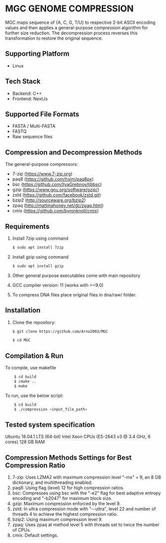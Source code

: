 #  MGC GENOME COMPRESSION
MGC maps sequence of {A, C, G, T/U} to respective 2-bit ASCII encoding values and then applies a general-purpose compression algorithm for further size reduction. The decompression process reverses this transformation to restore the original sequence.

## Supporting Platform

- Linux

## Tech Stack

- Backend: C++
- Frontend: NextJs


## Supported File Formats

- FASTA / Multi-FASTA
- FASTQ
- Raw sequence files

## Compression and Decompression Methods

The general-purpose compressors:

- 7-zip (https://www.7-zip.org)
- paq8 (https://github.com/hxim/paq8px)
- bsc (https://github.com/IlyaGrebnov/libbsc)
- gzip (https://www.gnu.org/software/gzip/)
- zstd (https://github.com/facebook/zstd.git)
- bzip2 (http://sourceware.org/bzip2)
- zpaq (http://mattmahoney.net/dc/zpaq.html)
- cmix (https://github.com/byronknoll/cmix)



## Requirements
1. Install 7zip using command
    ```sh
    $ sudo apt install 7zip
    ```
2. Install gzip using command
    ```sh
    $ sudo apt install gzip
    ```
3. Other general purpose executables come with main repository

4. GCC compiler version: 11 (works with >=9.0)

5. To compress DNA files place original files in dna/raw/ folder.

## Installation

1. Clone the repository:
    ```sh
   $ git clone https://github.com/Arno2003/MGC

   $ cd MGC
    ```



## Compilation & Run

To compile, use makefile

```sh
    $ cd build
    $ cmake ..
    $ make
```

To run, use the below script:

```sh
    $ cd build
    $ ./compression <input_file_path>
```



    
## Tested system specification

Ubuntu 18.04.1 LTS (64-bit) Intel Xeon CPUs (E5-2643 v3 @ 3.4 GHz, 6 cores) 128 GB RAM 

## Compression Methods Settings for Best Compression Ratio
1. 7-zip: Uses LZMA2 with maximum compression level "-mx" = 9, an 8 GB dictionary, and multithreading enabled.
2. paq8: Using flag (level) 12 for high compression ratios.
3. bsc: Compresses using bsc with the "-e2" flag for best adaptive entropy encoding and "-b2047" for maximum block size.
4. gzip: Maximum compression enforced by the level 9.
5. zstd: In ultra compression mode with "--ultra", level 22 and number of threads 4 to achieve the highest compression ratio.
6. bzip2: Using maximum compression level 9.
7. zpaq: Uses zpaq at method level 5 with threads set to twice the number of CPUs.
8. cmix: Default settings.
